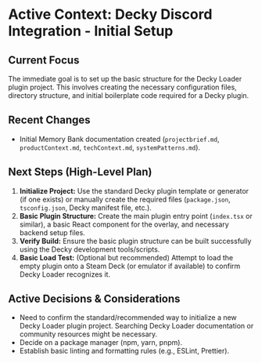 # Active Context: Decky Discord Integration - Initial Setup

## Current Focus
The immediate goal is to set up the basic structure for the Decky Loader plugin project. This involves creating the necessary configuration files, directory structure, and initial boilerplate code required for a Decky plugin.

## Recent Changes
- Initial Memory Bank documentation created (`projectbrief.md`, `productContext.md`, `techContext.md`, `systemPatterns.md`).

## Next Steps (High-Level Plan)
1.  **Initialize Project:** Use the standard Decky plugin template or generator (if one exists) or manually create the required files (`package.json`, `tsconfig.json`, Decky manifest file, etc.).
2.  **Basic Plugin Structure:** Create the main plugin entry point (`index.tsx` or similar), a basic React component for the overlay, and necessary backend setup files.
3.  **Verify Build:** Ensure the basic plugin structure can be built successfully using the Decky development tools/scripts.
4.  **Basic Load Test:** (Optional but recommended) Attempt to load the empty plugin onto a Steam Deck (or emulator if available) to confirm Decky Loader recognizes it.

## Active Decisions & Considerations
-   Need to confirm the standard/recommended way to initialize a new Decky Loader plugin project. Searching Decky Loader documentation or community resources might be necessary.
-   Decide on a package manager (npm, yarn, pnpm).
-   Establish basic linting and formatting rules (e.g., ESLint, Prettier).
